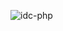 ![idc-php](https://raw.github.com/idpackcloud/idc-php/master/examples/images/idpack-in-the-cloud-idc-api-graphic.jpg)
